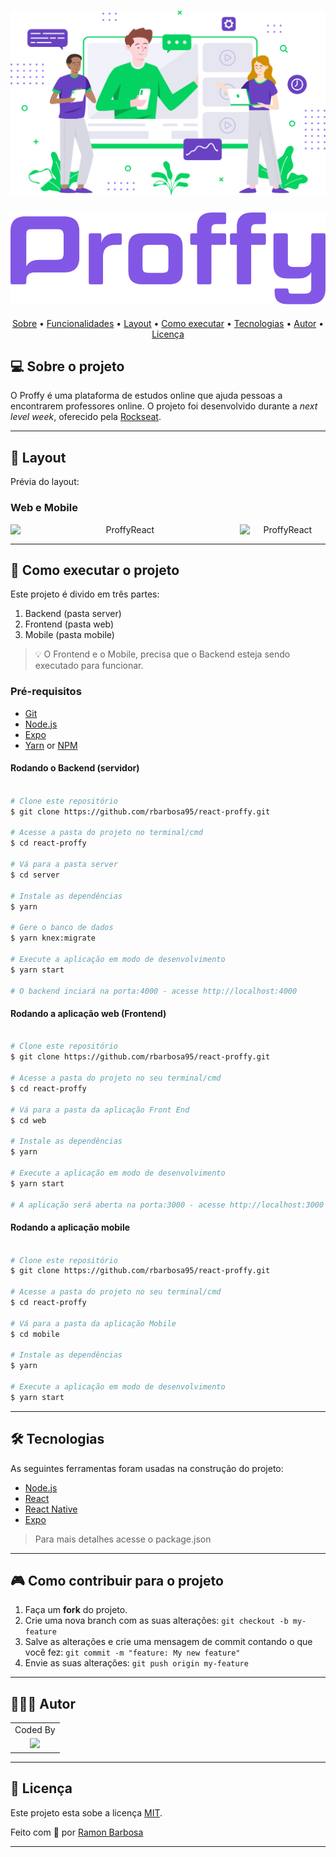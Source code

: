
<h1 align="center">
    <img alt="ProffyReact" title="#ProffyReact" src="./web/src/assets/images/landing.svg" />
</h1>

<h4 align="center"> 
    <img alt="ProffyReact" title="#ProffyReact" src="./web/src/assets/images/logo-purple.svg" />
</h4>

<p align="center">
 <a href="#-sobre-o-projeto">Sobre</a> •
 <a href="#-funcionalidades">Funcionalidades</a> •
 <a href="#-layout">Layout</a> • 
 <a href="#-como-executar-o-projeto">Como executar</a> • 
 <a href="#-tecnologias">Tecnologias</a> •  
 <a href="#-autor">Autor</a> • 
 <a href="#user-content--licença">Licença</a>
</p>


## 💻 Sobre o projeto

O Proffy é uma plataforma de estudos online que ajuda pessoas a encontrarem professores online. O projeto foi desenvolvido durante a *next level week*,
oferecido pela [Rockseat](https://rocketseat.com.br/).

---

## 🎨 Layout

Prévia do layout:

### Web e Mobile

<p align="center" style="display: flex; align-items: flex-start; justify-content: center;">
  <img alt="ProffyReact" title="#ProffyReact" src="https://i.ibb.co/Ws2Fxs3/Web-1280-1.png" width="400px">

  <img alt="ProffyReact" title="#ProffyReact" src="https://i.ibb.co/1ncN5t4/Screen-Shot-2020-08-16-at-18-55-14.png" width="150px">
</p>

---

## 🚀 Como executar o projeto

Este projeto é divido em três partes:
1. Backend (pasta server) 
2. Frontend (pasta web)
3. Mobile (pasta mobile)

> 💡 O Frontend e o Mobile, precisa que o Backend esteja sendo executado para funcionar.

### Pré-requisitos

- [Git](https://git-scm.com)
- [Node.js](https://nodejs.org/en/)
- [Expo](https://expo.io/)
- [Yarn](https://yarnpkg.com/) or [NPM](https://www.npmjs.com/)

#### Rodando o Backend (servidor)

```bash

# Clone este repositório
$ git clone https://github.com/rbarbosa95/react-proffy.git

# Acesse a pasta do projeto no terminal/cmd
$ cd react-proffy

# Vá para a pasta server
$ cd server

# Instale as dependências
$ yarn

# Gere o banco de dados
$ yarn knex:migrate

# Execute a aplicação em modo de desenvolvimento
$ yarn start

# O backend inciará na porta:4000 - acesse http://localhost:4000 

```

#### Rodando a aplicação web (Frontend)

```bash

# Clone este repositório
$ git clone https://github.com/rbarbosa95/react-proffy.git

# Acesse a pasta do projeto no seu terminal/cmd
$ cd react-proffy

# Vá para a pasta da aplicação Front End
$ cd web

# Instale as dependências
$ yarn

# Execute a aplicação em modo de desenvolvimento
$ yarn start

# A aplicação será aberta na porta:3000 - acesse http://localhost:3000

```

#### Rodando a aplicação mobile

```bash

# Clone este repositório
$ git clone https://github.com/rbarbosa95/react-proffy.git

# Acesse a pasta do projeto no seu terminal/cmd
$ cd react-proffy

# Vá para a pasta da aplicação Mobile
$ cd mobile

# Instale as dependências
$ yarn

# Execute a aplicação em modo de desenvolvimento
$ yarn start

```

---

## 🛠 Tecnologias

As seguintes ferramentas foram usadas na construção do projeto:

- [Node.js](https://nodejs.org/en/)
- [React](https://reactjs.org)
- [React Native](https://facebook.github.io/react-native/)
- [Expo](https://expo.io/)

> Para mais detalhes acesse o package.json

---

## 🎮 Como contribuir para o projeto

1. Faça um **fork** do projeto.
2. Crie uma nova branch com as suas alterações: `git checkout -b my-feature`
3. Salve as alterações e crie uma mensagem de commit contando o que você fez: `git commit -m "feature: My new feature"`
4. Envie as suas alterações: `git push origin my-feature`

---

## 👨🏽‍💻 Autor

<div align="left">
<table>
  <tr align="center">
    <td>Coded By</td>
  </tr>
  <tr align="center">
    <td>
      <a href="https://github.com/rbarbosa95">
        <img src="https://avatars0.githubusercontent.com/u/15218743?s=460&u=d76d008067b2ee2fe2f55db081ea78cdad461e57&v=4" width="100" />
      </a>
    </td>
  </tr>
</table>
</div>

---

## 📝 Licença

Este projeto esta sobe a licença [MIT](./LICENSE).

Feito com 💚 por [Ramon Barbosa](https://www.linkedin.com/in/ramon-guimaraes/)

---
